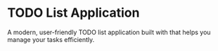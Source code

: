# TODO List Application

A modern, user-friendly TODO list application built with that helps you manage your tasks efficiently.
